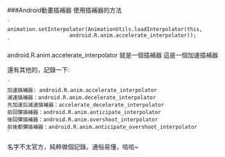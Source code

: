 ###Android動畫插補器
使用插補器的方法

	`
	animation.setInterpolator(AnimationUtils.loadInterpolator(this,
                        android.R.anim.accelerate_interpolator));
	`

android.R.anim.accelerate_interpolator 就是一個插補器
這是一個加速插補器

還有其他的，記錄一下:

	`
	加速插補器: android.R.anim.accelerate_interpolator
	減速插補器：android.R.anim.decelerate_interpolator
	先加速后減速插補器：accelerate_decelerate_interpolator
	前回彈插補器：android.R.anim.anticipate_interpolator
	後回彈插補器：android.R.anim.overshoot_interpolator
	前後都彈插補器：android.R.anim.anticipate_overshoot_interpolator
	`

名字不太官方，純粹做個記錄。通俗易懂，哈哈~